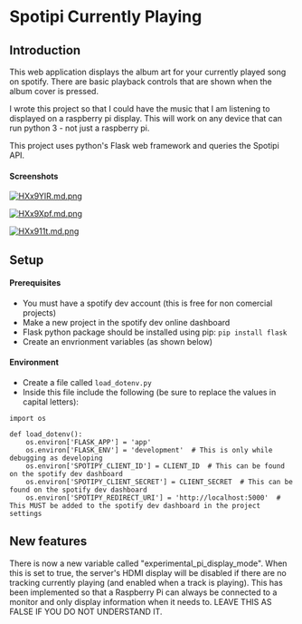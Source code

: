 # Spotipi Currently Playing

## Introduction
This web application displays the album art for your currently played song on spotify.
There are basic playback controls that are shown when the album cover is pressed.

I wrote this project so that I could have the music that I am listening to displayed on a raspberry pi display.
This will work on any device that can run python 3 - not just a raspberry pi.

This project uses python's Flask web framework and queries the Spotipi API.

#### Screenshots
[![HXx9YIR.md.png](https://iili.io/HXx9YIR.md.png)](https://freeimage.host/i/HXx9YIR)

[![HXx9Xpf.md.png](https://iili.io/HXx9Xpf.md.png)](https://freeimage.host/i/HXx9Xpf)

[![HXx911t.md.png](https://iili.io/HXx911t.md.png)](https://freeimage.host/i/HXx911t)

## Setup
#### Prerequisites
- You must have a spotify dev account (this is free for non comercial projects)
- Make a new project in the spotify dev online dashboard
- Flask python package should be installed using pip: ```pip install flask```
- Create an envrionment variables (as shown below)

#### Environment
- Create a file called ```load_dotenv.py```
- Inside this file include the following (be sure to replace the values in capital letters):
```
import os

def load_dotenv():
    os.environ['FLASK_APP'] = 'app'
    os.environ['FLASK_ENV'] = 'development'  # This is only while debugging as developing
    os.environ['SPOTIPY_CLIENT_ID'] = CLIENT_ID  # This can be found on the spotify dev dashboard
    os.environ['SPOTIPY_CLIENT_SECRET'] = CLIENT_SECRET  # This can be found on the spotify dev dashboard
    os.environ['SPOTIPY_REDIRECT_URI'] = 'http://localhost:5000'  # This MUST be added to the spotify dev dashboard in the project settings
```

## New features
There is now a new variable called "experimental_pi_display_mode". When this is set to true, the server's HDMI display will be disabled if there are no tracking
currently playing (and enabled when a track is playing). This has been implemented so that a Raspberry Pi can always be connected to a monitor and only display
information when it needs to.
LEAVE THIS AS FALSE IF YOU DO NOT UNDERSTAND IT.
